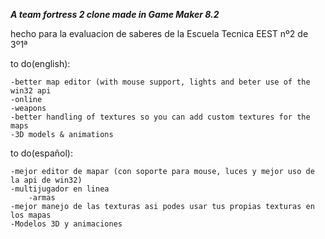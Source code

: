 ***A team fortress 2 clone made in Game Maker 8.2***

hecho para la evaluacion de saberes de la Escuela Tecnica EEST nº2 de 3º1ª

to do(english):

 	-better map editor (with mouse support, lights and beter use of the win32 api
	-online
 	-weapons
	-better handling of textures so you can add custom textures for the maps
	-3D models & animations
	
 to do(español):

  	-mejor editor de mapar (con soporte para mouse, luces y mejor uso de la api de win32)
   	-multijugador en linea
    	-armas
	-mejor manejo de las texturas asi podes usar tus propias texturas en los mapas
 	-Modelos 3D y animaciones



